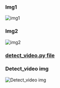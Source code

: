 ### Img1
![img1](https://github.com/lnkngoc/Infor/blob/master/img1.jpg)


### Img2
![img2](https://github.com/lnkngoc/Infor/blob/master/img2.jpg)


### [detect_video.py file](https://github.com/lnkngoc/Infor/blob/master/detect_video.py)

### Detect_video img
![Detect_video img](https://github.com/lnkngoc/Infor/blob/master/detect_video.jpg)
